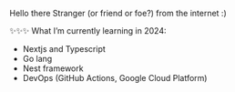 Hello there Stranger (or friend or foe?) from the internet :)

✨✨✨ What I’m currently learning in 2024:
- Nextjs and Typescript
- Go lang
- Nest framework
- DevOps (GitHub Actions, Google Cloud Platform)

<!---
wizgurl101/wizgurl101 is a ✨ special ✨ repository because its `README.md` (this file) appears on your GitHub profile.
You can click the Preview link to take a look at your changes.
--->
